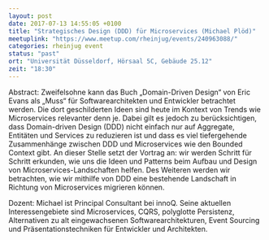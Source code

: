 ```yaml
---
layout: post
date: 2017-07-13 14:55:05 +0100
title: "Strategisches Design (DDD) für Microservices (Michael Plöd)"
meetuplink: "https://www.meetup.com/rheinjug/events/240963088/"
categories: rheinjug event
status: "past"
ort: "Universität Düsseldorf, Hörsaal 5C, Gebäude 25.12"
zeit: "18:30"
---
```


Abstract:
Zweifelsohne kann das Buch „Domain-Driven Design“ von Eric Evans als „Muss“ für Softwarearchitekten und Entwickler betrachtet werden. Die dort geschilderten Ideen sind heute im Kontext von Trends wie Microservices relevanter denn je. Dabei gilt es jedoch zu berücksichtigen, dass Domain-driven Design (DDD) nicht einfach nur auf Aggregate, Entitäten und Services zu reduzieren ist und dass es viel tiefergehende Zusammenhänge zwischen DDD und Microservices wie den Bounded Context gibt.
An dieser Stelle setzt der Vortrag an: wir werden Schritt für Schritt erkunden, wie uns die Ideen und Patterns beim Aufbau und Design von Microservices-Landschaften helfen. Des Weiteren werden wir betrachten, wie wir mithilfe von DDD eine bestehende Landschaft in Richtung von Microservices migrieren können.
 
Dozent:
Michael ist Principal Consultant bei innoQ. Seine aktuellen Interessengebiete sind Microservices, CQRS, polyglotte Persistenz, Alternativen zu alt eingewachsenen Softwarearchitekturen, Event Sourcing und Präsentationstechniken für Entwickler und Architekten.
 
